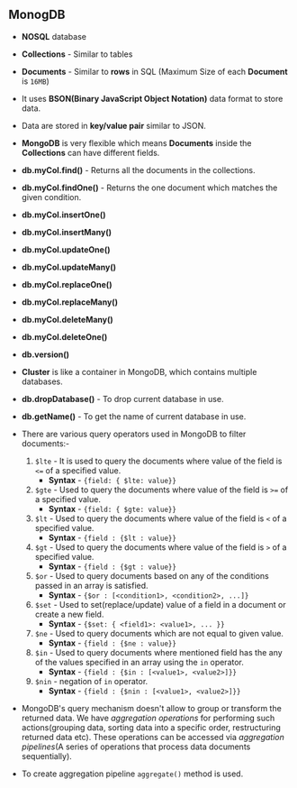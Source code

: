 ## MonogDB

- **NOSQL** database
- **Collections** - Similar to tables
- **Documents** - Similar to **rows** in SQL (Maximum Size of each **Document** is `16MB`)
- It uses **BSON(Binary JavaScript Object Notation)** data format to store data.
- Data are stored in **key/value pair** similar to JSON.
- **MongoDB** is very flexible which means **Documents** inside the **Collections** can have different fields.

- **db.myCol.find()** - Returns all the documents in the collections.
- **db.myCol.findOne()** - Returns the one document which matches the given condition.
- **db.myCol.insertOne()**
- **db.myCol.insertMany()**
- **db.myCol.updateOne()**
- **db.myCol.updateMany()**
- **db.myCol.replaceOne()**
- **db.myCol.replaceMany()**
- **db.myCol.deleteMany()**
- **db.myCol.deleteOne()**
- **db.version()**
- **Cluster** is like a container in MongoDB, which contains multiple databases.
- **db.dropDatabase()** - To drop current database in use.
- **db.getName()** - To get the name of current database in use.

- There are various query operators used in MongoDB to filter documents:-

  1. `$lte` - It is used to query the documents where value of the field is `<=` of a specified value.
     - **Syntax** - `{field: { $lte: value}}`
  2. `$gte` - Used to query the documents where value of the field is `>=` of a specified value.
     - **Syntax** - `{field: { $gte: value}}`
  3. `$lt` - Used to query the documents where value of the field is `<` of a specified value.
     - **Syntax** - `{field : {$lt : value}}`
  4. `$gt` - Used to query the documents where value of the field is `>` of a specified value.
     - **Syntax** - `{field : {$gt : value}}`
  5. `$or` - Used to query documents based on any of the conditions passed in an array is satisfied.
     - **Syntax** - `{$or : [<condition1>, <condition2>, ...]}`
  6. `$set` - Used to set(replace/update) value of a field in a document or create a new field.
     - **Syntax** - `{$set: { <field1>: <value1>, ... }}`
  7. `$ne` - Used to query documents which are not equal to given value.
     - **Syntax** - `{field : {$ne : value}}`
  8. `$in` - Used to query documents where mentioned field has the any of the values specified in an array using the `in` operator.
     - **Syntax** - `{field : {$in : [<value1>, <value2>]}}`
  9. `$nin` - negation of `in` operator.
     - **Syntax** - `{field : {$nin : [<value1>, <value2>]}}`

- MongoDB's query mechanism doesn't allow to group or transform the returned data. We have _aggregation operations_ for performing such actions(grouping data, sorting data into a specific order, restructuring returned data etc). These operations can be accessed via _aggregation pipelines_(A series of operations that process data documents sequentially).

- To create aggregation pipeline `aggregate()` method is used.
